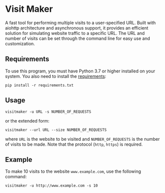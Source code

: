 # Visit Maker

A fast tool for performing multiple visits to a user-specified URL. Built with aiohttp architecture and asynchronous support, it provides an efficient solution for simulating website traffic to a specific URL. The URL and number of visits can be set through the command line for easy use and customization.


## Requirements

To use this program, you must have Python 3.7 or higher installed on your system. You also need to install the [requirements](/requirements.txt):

```
pip install -r requirements.txt
```


## Usage

```
visitmaker -u URL -s NUMBER_OF_REQUESTS
```

or the extended form:

```
visitmaker --url URL --size NUMBER_OF_REQUESTS
```

where `URL` is the website to be visited and `NUMBER_OF_REQUESTS` is the number of visits to be made. Note that the protocol (`http`, `https`) is required.


## Example

To make 10 visits to the website `www.example.com`, use the following command:

```
visitmaker -u http://www.example.com -s 10
```
